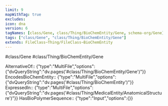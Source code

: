 ```yaml
---
limit: 9
mapWithTag: true
excludes: 
icon: dna
version: 6
tagNames: [class/Gene, class/Thing/BioChemEntity/Gene, schema-org/Gene]
tags: ["class/Gene", "class/Thing/BioChemEntity/Gene"]
extends: FileClass~Thing/FileClass~BioChemEntity
---
```


#class/Gene
#class/Thing/BioChemEntity/Gene

AlternativeOf:: {"type":"MultiFile","options":{"dvQueryString":"dv.pages('#class/Thing/BioChemEntity/Gene')"}}
EncodesBioChemEntity:: {"type":"MultiFile","options":{"dvQueryString":"dv.pages('#class/Thing/BioChemEntity')"}}
ExpressedIn:: {"type":"MultiFile","options":{"dvQueryString":"dv.pages('#class/Thing/MedicalEntity/AnatomicalStructure')"}}
HasBioPolymerSequence:: {"type":"Input","options":{}}

